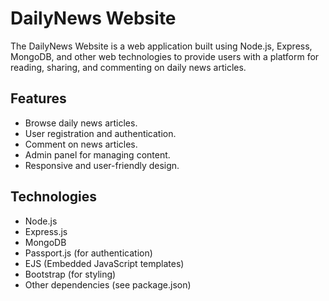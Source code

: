 # DailyNews Website

The DailyNews Website is a web application built using Node.js, Express, MongoDB, and other web technologies to provide users with a platform for reading, sharing, and commenting on daily news articles.

## Features
- Browse daily news articles.
- User registration and authentication.
- Comment on news articles.
- Admin panel for managing content.
- Responsive and user-friendly design.

## Technologies
- Node.js
- Express.js
- MongoDB
- Passport.js (for authentication)
- EJS (Embedded JavaScript templates)
- Bootstrap (for styling)
- Other dependencies (see package.json)
